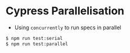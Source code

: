 # Cypress Parallelisation

- Using `concurrently` to run specs in parallel

```bash
$ npm run test:serial
$ npm run test:parallel
```
